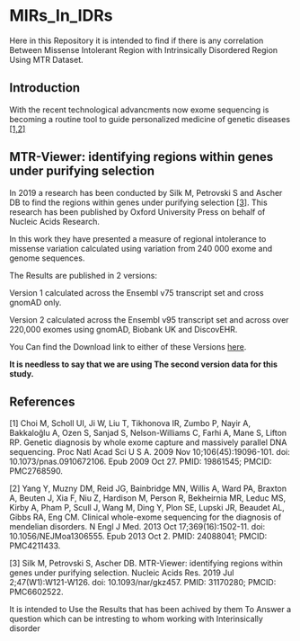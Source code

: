 # MIRs_In_IDRs
Here in this Repository it is intended to find if there is any correlation Between Missense Intolerant Region with Intrinsically Disordered Region Using MTR Dataset.

## Introduction
With the recent technological advancments now exome sequencing is becoming a routine tool to guide personalized medicine of genetic diseases [[1,2]](#1)

## MTR-Viewer: identifying regions within genes under purifying selection
In 2019 a research has been conducted by Silk M, Petrovski S and Ascher DB to find the regions within genes under purifying selection [[3]](#3). This research has been published by Oxford University Press on behalf of Nucleic Acids Research.

In this work they have presented a measure of regional intolerance to missense variation calculated using variation from 240 000 exome and genome sequences. 

The Results are published in 2 versions:

Version 1 calculated across the Ensembl v75 transcript set and cross gnomAD only.

Version 2 calculated across the Ensembl v95 transcript set and across over 220,000 exomes using gnomAD, Biobank UK and DiscovEHR.

You Can find the Download link to either of these Versions [here](https://biosig.lab.uq.edu.au/mtr-viewer/downloads).

**It is needless to say that we are using The second version data for this study.**




## References
<a id="1">[1]</a> 
Choi M, Scholl UI, Ji W, Liu T, Tikhonova IR, Zumbo P, Nayir A, Bakkaloğlu A, Ozen S, Sanjad S, Nelson-Williams C, Farhi A, Mane S, Lifton RP. Genetic diagnosis by whole exome capture and massively parallel DNA sequencing. Proc Natl Acad Sci U S A. 2009 Nov 10;106(45):19096-101. doi: 10.1073/pnas.0910672106. Epub 2009 Oct 27. PMID: 19861545; PMCID: PMC2768590.

<a id="2">[2]</a> 
Yang Y, Muzny DM, Reid JG, Bainbridge MN, Willis A, Ward PA, Braxton A, Beuten J, Xia F, Niu Z, Hardison M, Person R, Bekheirnia MR, Leduc MS, Kirby A, Pham P, Scull J, Wang M, Ding Y, Plon SE, Lupski JR, Beaudet AL, Gibbs RA, Eng CM. Clinical whole-exome sequencing for the diagnosis of mendelian disorders. N Engl J Med. 2013 Oct 17;369(16):1502-11. doi: 10.1056/NEJMoa1306555. Epub 2013 Oct 2. PMID: 24088041; PMCID: PMC4211433.

<a id="3">[3]</a> 
Silk M, Petrovski S, Ascher DB. MTR-Viewer: identifying regions within genes under purifying selection. Nucleic Acids Res. 2019 Jul 2;47(W1):W121-W126. doi: 10.1093/nar/gkz457. PMID: 31170280; PMCID: PMC6602522.



It is intended to Use the Results that has been achived by them To Answer a question which can be intresting to whom working with Interinsically disorder 
